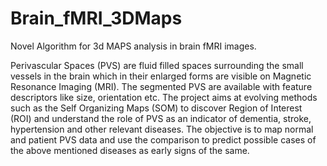 # Brain_fMRI_3DMaps
Novel Algorithm for 3d MAPS analysis in brain fMRI images.

Perivascular Spaces (PVS) are 
fluid filled spaces surrounding the small vessels in the
brain which in their enlarged forms are visible on Magnetic Resonance Imaging (MRI). The
segmented PVS are available with feature descriptors like size, orientation etc. The project
aims at evolving methods such as the Self Organizing Maps (SOM) to discover Region
of Interest (ROI) and understand the role of PVS as an indicator of dementia, stroke,
hypertension and other relevant diseases. The objective is to map normal and patient PVS
data and use the comparison to predict possible cases of the above mentioned diseases as
early signs of the same.
